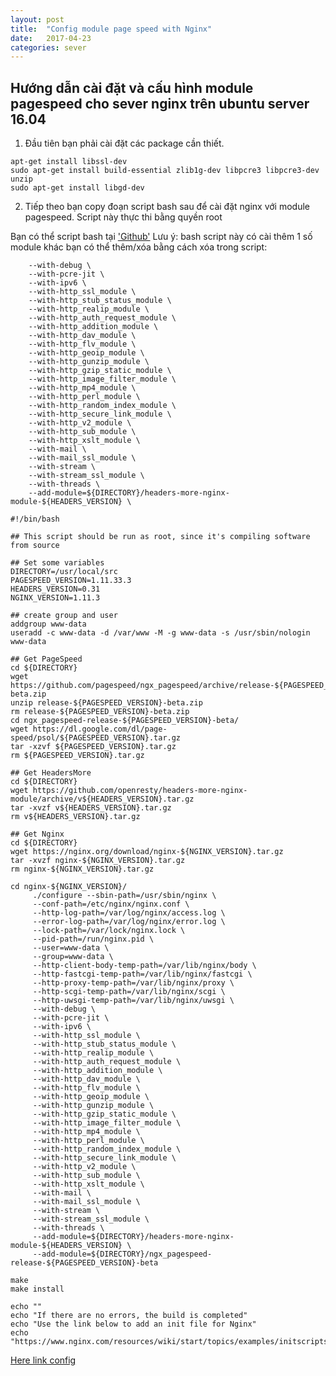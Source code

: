 ```yaml
---
layout: post
title:  "Config module page speed with Nginx"
date:   2017-04-23
categories: sever
---
```


## Hướng dẫn cài đặt và cấu hình module pagespeed cho sever nginx trên ubuntu server 16.04
1. Đầu tiên bạn phải cài đặt các package cần thiết.
```
apt-get install libssl-dev
sudo apt-get install build-essential zlib1g-dev libpcre3 libpcre3-dev unzip
sudo apt-get install libgd-dev
```
2. Tiếp theo bạn copy đoạn script bash sau để cài đặt nginx với module pagespeed. Script này thực thi bằng quyền root

Bạn có thể script bash tại ['Github'](https://github.com/bigz3ro/nginxbuild)
Lưu ý: bash script này có cài thêm 1 số module khác bạn có thể thêm/xóa bằng cách xóa trong 
script:
```
	--with-debug \
	--with-pcre-jit \
	--with-ipv6 \
	--with-http_ssl_module \
	--with-http_stub_status_module \
	--with-http_realip_module \
	--with-http_auth_request_module \
	--with-http_addition_module \
	--with-http_dav_module \
	--with-http_flv_module \
	--with-http_geoip_module \
	--with-http_gunzip_module \
	--with-http_gzip_static_module \
	--with-http_image_filter_module \
	--with-http_mp4_module \
	--with-http_perl_module \
	--with-http_random_index_module \
	--with-http_secure_link_module \
	--with-http_v2_module \
	--with-http_sub_module \
	--with-http_xslt_module \
	--with-mail \
	--with-mail_ssl_module \
	--with-stream \
	--with-stream_ssl_module \
	--with-threads \
	--add-module=${DIRECTORY}/headers-more-nginx-module-${HEADERS_VERSION} \
```
```
#!/bin/bash

## This script should be run as root, since it's compiling software from source

## Set some variables
DIRECTORY=/usr/local/src
PAGESPEED_VERSION=1.11.33.3
HEADERS_VERSION=0.31
NGINX_VERSION=1.11.3

## create group and user
addgroup www-data
useradd -c www-data -d /var/www -M -g www-data -s /usr/sbin/nologin www-data

## Get PageSpeed
cd ${DIRECTORY}
wget https://github.com/pagespeed/ngx_pagespeed/archive/release-${PAGESPEED_VERSION}-beta.zip
unzip release-${PAGESPEED_VERSION}-beta.zip
rm release-${PAGESPEED_VERSION}-beta.zip
cd ngx_pagespeed-release-${PAGESPEED_VERSION}-beta/
wget https://dl.google.com/dl/page-speed/psol/${PAGESPEED_VERSION}.tar.gz
tar -xzvf ${PAGESPEED_VERSION}.tar.gz
rm ${PAGESPEED_VERSION}.tar.gz

## Get HeadersMore
cd ${DIRECTORY}
wget https://github.com/openresty/headers-more-nginx-module/archive/v${HEADERS_VERSION}.tar.gz
tar -xvzf v${HEADERS_VERSION}.tar.gz
rm v${HEADERS_VERSION}.tar.gz

## Get Nginx
cd ${DIRECTORY}
wget https://nginx.org/download/nginx-${NGINX_VERSION}.tar.gz
tar -xvzf nginx-${NGINX_VERSION}.tar.gz
rm nginx-${NGINX_VERSION}.tar.gz

cd nginx-${NGINX_VERSION}/
     ./configure --sbin-path=/usr/sbin/nginx \
     --conf-path=/etc/nginx/nginx.conf \
     --http-log-path=/var/log/nginx/access.log \
     --error-log-path=/var/log/nginx/error.log \
     --lock-path=/var/lock/nginx.lock \
     --pid-path=/run/nginx.pid \
     --user=www-data \
     --group=www-data \
     --http-client-body-temp-path=/var/lib/nginx/body \
     --http-fastcgi-temp-path=/var/lib/nginx/fastcgi \
     --http-proxy-temp-path=/var/lib/nginx/proxy \
     --http-scgi-temp-path=/var/lib/nginx/scgi \
     --http-uwsgi-temp-path=/var/lib/nginx/uwsgi \
     --with-debug \
     --with-pcre-jit \
     --with-ipv6 \
     --with-http_ssl_module \
     --with-http_stub_status_module \
     --with-http_realip_module \
     --with-http_auth_request_module \
     --with-http_addition_module \
     --with-http_dav_module \
     --with-http_flv_module \
     --with-http_geoip_module \
     --with-http_gunzip_module \
     --with-http_gzip_static_module \
     --with-http_image_filter_module \
     --with-http_mp4_module \
     --with-http_perl_module \
     --with-http_random_index_module \
     --with-http_secure_link_module \
     --with-http_v2_module \
     --with-http_sub_module \
     --with-http_xslt_module \
     --with-mail \
     --with-mail_ssl_module \
     --with-stream \
     --with-stream_ssl_module \
     --with-threads \
     --add-module=${DIRECTORY}/headers-more-nginx-module-${HEADERS_VERSION} \
     --add-module=${DIRECTORY}/ngx_pagespeed-release-${PAGESPEED_VERSION}-beta

make
make install

echo ""
echo "If there are no errors, the build is completed"
echo "Use the link below to add an init file for Nginx"
echo "https://www.nginx.com/resources/wiki/start/topics/examples/initscripts/"
```
[Here link config](https://loganmarchione.com/2016/09/nginx-pagespeed-module "Config module pagespeed for nginx")


[jekyll]:      http://jekyllrb.com
[jekyll-gh]:   https://github.com/jekyll/jekyll
[jekyll-help]: https://github.com/jekyll/jekyll-help